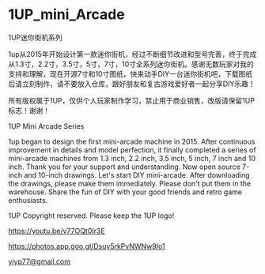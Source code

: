 # 1UP_mini_Arcade
1UP迷你街机系列

1up从2015年开始设计第一款迷你街机，经过不断细节改进和型号完善，终于完成从1.3寸，2.2寸，3.5寸，5寸，7寸，10寸全系列迷你街机。感谢无数玩家对我的支持和理解，现在开源7寸和10寸图纸，快来动手DIY一台迷你街机吧，下载图纸后请立刻制作，请不要放入仓库，跟好朋友和复古游戏爱好者一起分享DIY乐趣！

所有版权属于1UP，仅供个人玩家制作学习，禁止用于商业销售，改版请保留1UP标志！谢谢！

1UP Mini Arcade Series

1up began to design the first mini-arcade machine in 2015. After continuous improvement in details and model perfection, it finally completed a series of mini-arcade machines from 1.3 inch, 2.2 inch, 3.5 inch, 5 inch, 7 inch and 10 inch. Thank you for your support and understanding. Now open source 7-inch and 10-inch drawings. Let's start DIY mini-arcade. After downloading the drawings, please make them immediately. Please don't put them in the warehouse. Share the fun of DIY with your good friends and retro game enthusiasts.

1UP Copyright reserved. Please keep the 1UP logo!

https://youtu.be/v77OQt0Ir3E

https://photos.app.goo.gl/Dsuy5rkPvNWNw9Io1

yiyp77@gmail.com
